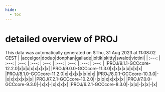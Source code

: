 ```yaml
---
hide:
  - toc
---
```


detailed overview of PROJ
=========================


This data was automatically generated on $Thu, 31 Aug 2023 at 11:08:02 CEST
| |accelgor|doduo|donphan|gallade|joltik|skitty|swalot|victini|
| :---: | :---: | :---: | :---: | :---: | :---: | :---: | :---: | :---: |
|PROJ/9.1.1-GCCcore-12.2.0|x|x|x|x|x|x|x|x|
|PROJ/9.0.0-GCCcore-11.3.0|x|x|x|x|x|x|x|x|
|PROJ/8.1.0-GCCcore-11.2.0|x|x|x|x|x|x|x|x|
|PROJ/8.0.1-GCCcore-10.3.0|-|x|x|x|x|x|x|x|
|PROJ/7.2.1-GCCcore-10.2.0|-|x|x|x|x|x|x|x|
|PROJ/7.0.0-GCCcore-9.3.0|-|x|x|-|x|x|x|x|
|PROJ/6.2.1-GCCcore-8.3.0|-|x|x|-|x|x|-|x|
